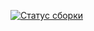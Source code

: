 [![Статус сборки](https://ci.appveyor.com/api/projects/status/qes3rcw883kycer9?svg=true)](https://ci.appveyor.com/project/Ekat1983/patterns-8awyl)
